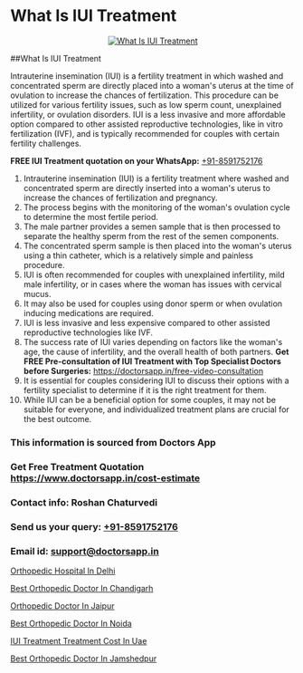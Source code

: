 # What Is IUI Treatment

<p align="center">
  <a href="https://doctorsapp.in/treatment/iui-treatment">
    <img src="https://doctorsapp.in/uploads/treatment_image/IUI.jpg" alt="What Is IUI Treatment">
  </a>
</p>
##What Is IUI Treatment

Intrauterine insemination (IUI) is a fertility treatment in which washed and concentrated sperm are directly placed into a woman's uterus at the time of ovulation to increase the chances of fertilization. This procedure can be utilized for various fertility issues, such as low sperm count, unexplained infertility, or ovulation disorders. IUI is a less invasive and more affordable option compared to other assisted reproductive technologies, like in vitro fertilization (IVF), and is typically recommended for couples with certain fertility challenges.

**FREE IUI Treatment quotation on your WhatsApp:**  [+91-8591752176](https://api.whatsapp.com/send?phone=8591752176)

1) Intrauterine insemination (IUI) is a fertility treatment where washed and concentrated sperm are directly inserted into a woman's uterus to increase the chances of fertilization and pregnancy.
2) The process begins with the monitoring of the woman's ovulation cycle to determine the most fertile period.
3) The male partner provides a semen sample that is then processed to separate the healthy sperm from the rest of the semen components.
4) The concentrated sperm sample is then placed into the woman's uterus using a thin catheter, which is a relatively simple and painless procedure.
5) IUI is often recommended for couples with unexplained infertility, mild male infertility, or in cases where the woman has issues with cervical mucus.
6) It may also be used for couples using donor sperm or when ovulation inducing medications are required.
7) IUI is less invasive and less expensive compared to other assisted reproductive technologies like IVF.
8) The success rate of IUI varies depending on factors like the woman's age, the cause of infertility, and the overall health of both partners.
**Get FREE Pre-consultation of IUI Treatment with Top Specialist Doctors before Surgeries:** https://doctorsapp.in/free-video-consultation
9) It is essential for couples considering IUI to discuss their options with a fertility specialist to determine if it is the right treatment for them.
10) While IUI can be a beneficial option for some couples, it may not be suitable for everyone, and individualized treatment plans are crucial for the best outcome.

### This information is sourced from Doctors App 
### Get Free Treatment Quotation https://www.doctorsapp.in/cost-estimate
### Contact info: Roshan Chaturvedi 
### Send us your query: [+91-8591752176](https://api.whatsapp.com/send?phone=8591752176) 
### Email id: support@doctorsapp.in

[Orthopedic Hospital In Delhi](https://www.linkedin.com/pulse/best-orthopedic-surgeon-delhi-doctorsapp-chittagong-74wee?trackingId=NJ%2Fl3Tt0YI20Gc0FX374Uw%3D%3D&lipi=urn%3Ali%3Apage%3Ad_flagship3_company_admin%3BUjs5mcUZR9ewYOKOFkpg2w%3D%3D)

[Best Orthopedic Doctor In Chandigarh](https://www.linkedin.com/pulse/best-orthopedic-doctor-chandigarh-doctorsapp-khulna-ptjqe?trackingId=AbMjC857zthl%2BNhxHN%2FGjA%3D%3D&lipi=urn%3Ali%3Apage%3Ad_flagship3_company_admin%3BEfzsr1%2BmQ6eR1XkJR7MU1A%3D%3D)

[Orthopedic Doctor In Jaipur](https://medium.com/@vimalrana22/orthopedic-doctor-in-jaipur-cab5aa22cd63)

[Best Orthopedic Doctor In Noida](https://medium.com/@vimalrana22/best-orthopedic-doctor-in-noida-5fe7448c5c3c)

[IUI Treatment Treatment Cost In Uae](https://doctors-apps.github.io/doctorsapp/iui-treatment-treatment-cost-in-uae)

[Best Orthopedic Doctor In Jamshedpur](https://doctors-apps.github.io/doctorsapp/best-orthopedic-doctor-in-jamshedpur)

